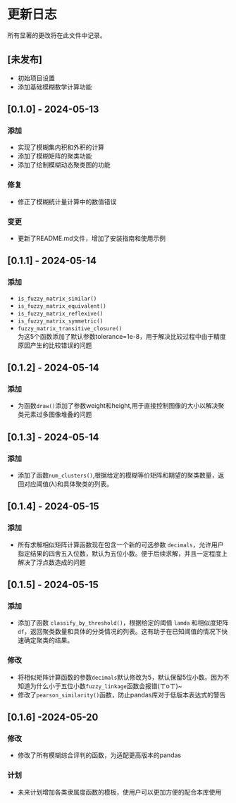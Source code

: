 # 更新日志

所有显著的更改将在此文件中记录。

## [未发布]

- 初始项目设置
- 添加基础模糊数学计算功能

## [0.1.0] - 2024-05-13

### 添加

- 实现了模糊集内积和外积的计算
- 添加了模糊矩阵的聚类功能
- 添加了绘制模糊动态聚类图的功能

### 修复

- 修正了模糊统计量计算中的数值错误

### 变更

- 更新了README.md文件，增加了安装指南和使用示例
## [0.1.1] - 2024-05-14

### 添加


- `is_fuzzy_matrix_similar()`
- `is_fuzzy_matrix_equivalent()`
- `is_fuzzy_matrix_reflexive()`
- `is_fuzzy_matrix_symmetric()`
- `fuzzy_matrix_transitive_closure()`\
为这5个函数添加了默认参数tolerance=1e-8，用于解决比较过程中由于精度原因产生的比较错误的问题
## [0.1.2] - 2024-05-14

### 添加
 
- 为函数`draw()`添加了参数weight和height,用于直接控制图像的大小以解决聚类元素过多图像堆叠的问题
## [0.1.3] - 2024-05-14

### 添加

- 添加了函数`num_clusters()`,根据给定的模糊等价矩阵和期望的聚类数量，返回对应阈值(λ)和具体聚类的列表。
## [0.1.4] - 2024-05-15

### 添加
- 所有求解相似矩阵计算函数现在包含一个新的可选参数 `decimals`，允许用户指定结果的四舍五入位数，默认为五位小数。便于后续求解，并且一定程度上解决了浮点数造成的问题
## [0.1.5] - 2024-05-15

### 添加

- 添加了函数 `classify_by_threshold()`，根据给定的阈值 `lamda` 和相似度矩阵 `df`，返回聚类数量和具体的分类情况的列表。这有助于在已知阈值的情况下快速确定聚类的结果。

### 修改
- 将相似矩阵计算函数的参数`decimals`默认修改为5，默认保留5位小数。因为不知道为什么小于五位小数`fuzzy_linkage`函数会报错(ㄒoㄒ)~
- 修改了`pearson_similarity()`函数，防止pandas库对于低版本表达式的警告
## [0.1.6] -2024-05-20
### 修改

- 修改了所有模糊综合评判的函数，为适配更高版本的pandas
### 计划
- 未来计划增加各类隶属度函数的模板，使用户可以更加方便的配合本库使用